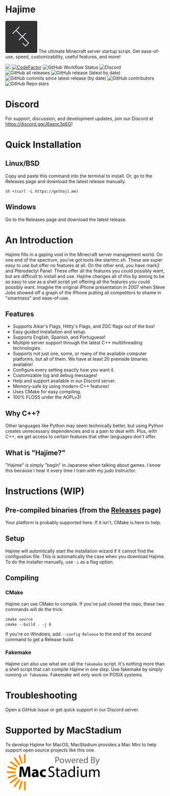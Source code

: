 # Hajime 
<img src="HJ.png" alt="Hajime logo" width="100"/>
The ultimate Minecraft server startup script. Get ease-of-use, speed, customizability, useful features, and more!

[![](https://tokei.rs/b1/github/Slackadays/Hajime?category=lines)](https://github.com/Slackadays/Hajime)
[![CodeFactor](https://www.codefactor.io/repository/github/slackadays/hajime/badge)](https://www.codefactor.io/repository/github/slackadays/hajime)
![GitHub Workflow Status](https://img.shields.io/github/workflow/status/Slackadays/Hajime/CI)
![Discord](https://img.shields.io/discord/891817791525629952?color=blue&logo=Discord)
![GitHub all releases](https://img.shields.io/github/downloads/slackadays/hajime/total)
![GitHub release (latest by date)](https://img.shields.io/github/v/release/slackadays/hajime)
![GitHub commits since latest release (by date)](https://img.shields.io/github/commits-since/slackadays/hajime/latest)
![GitHub contributors](https://img.shields.io/github/contributors/slackadays/hajime)
![GitHub Repo stars](https://img.shields.io/github/stars/slackadays/hajime?style=social)

# Discord
For support, discussion, and development updates, join our Discord at https://discord.gg/J6asnc3pEG!

# Quick Installation
## Linux/BSD
Copy and paste this command into the terminal to install. Or, go to the Releases page and download the latest release manually.
```
sh <(curl -L https://gethaji.me)
```

## Windows
Go to the Releases page and download the latest release.

# An Introduction
Hajime fills in a gaping void in the Minecraft server management world. On one end of the spectrum, you've got tools like startmc.sh. These are super easy to use but offer no features at all. On the other end, you have mark2 and Pterodactyl Panel. These offer all the features you could possibly want, but are difficult to install and use. Hajime changes all of this by aiming to be as easy to use as a shell script yet offering all the features you could possibly want. Imagine the original iPhone presentation in 2007 when Steve Jobs showed off a graph of the iPhone putting all competitors to shame in "smartness" and ease-of-use.

## Features
- Supports Aikar's Flags, Hiltty's Flags, and ZGC flags out of the box!
- Easy guided installation and setup.
- Supports English, Spanish, and Portuguese!
- Multiple server support through the latest C++ multithreading technologies.
- Supports not just one, some, or many of the available computer platforms, but all of them. We have at least 20 premade binaries available!
- Configure every setting exactly how you want it.
- Customizable log and debug messages!
- Help and support available in our Discord server.
- Memory-safe by using modern-C++ features!
- Uses CMake for easy compiling.
- 100% FLOSS under the AGPLv3!

## Why C++?
Other languages like Python may seem technically better, but using Python creates unnecessary dependencies and is a pain to deal with. Plus, with C++, we get access to certain features that other languages don't offer.

## What is "Hajime?"
"Hajime" is simply "begin" in Japanese when talking about games. I know this because I hear it every time I train with my judo instructor.

# Instructions (WIP)

## Pre-compiled binaries (from the [Releases](https://github.com/Slackadays/Hajime/releases) page)
Your platform is probably supported here. If it isn't, CMake is here to help.

## Setup
Hajime will automtically start the installation wizard if it cannot find the configuation file. This is automatically the case when you download Hajime. To do the installer manually, use `-i` as a flag option.

## Compiling 

### CMake
Hajime can use CMake to compile. If you've just cloned the repo, these two commands will do the trick:
```
cmake source
cmake --build . -j 8
```
If you're on Windows, add `--config Release` to the end of the second command to get a Release build.

### Fakemake
Hajime can also use what we call the `fakemake` script. It's nothing more than a shell script that can compile Hajime in one step. Use fakemake by simply running
`sh fakemake`. Fakemake will only work on POSIX systems.
   
# Troubleshooting
Open a GitHub Issue or get quick support in our Discord server.

# Supported by MacStadium
To develop Hajime for MacOS, MacStadium provides a Mac Mini to help support open source projects like this one.
<img src="MacStadium-developerlogo.png" alt="Hajime logo" width="300px"/>
